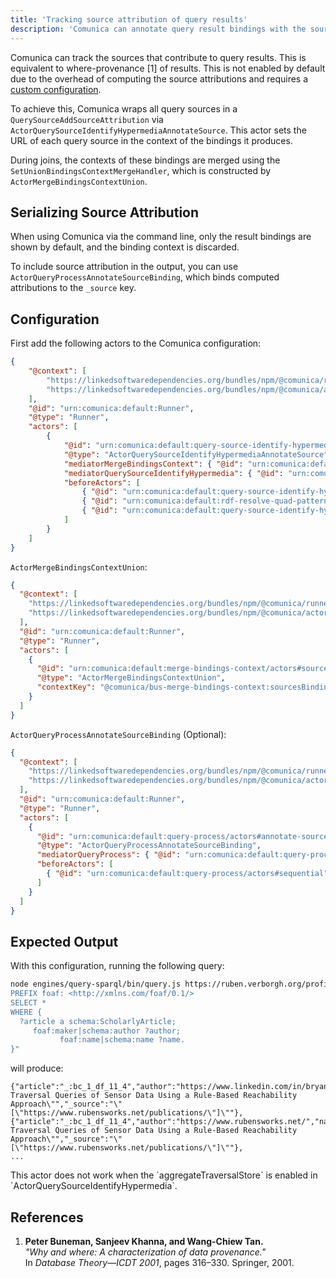```yaml
---
title: 'Tracking source attribution of query results'
description: 'Comunica can annotate query result bindings with the sources used to produced these bindings.'
---
```


Comunica can track the sources that contribute to query results. This is equivalent to where-provenance [1] of results.
This is not enabled by default due to the overhead of computing the source attributions and requires a [custom configuration](https://comunica.dev/docs/modify/getting_started/custom_config_app/).

To achieve this, Comunica wraps all query sources in a `QuerySourceAddSourceAttribution` via `ActorQuerySourceIdentifyHypermediaAnnotateSource`. This actor sets the URL of each query source in the context of the bindings it produces.

During joins, the contexts of these bindings are merged using the `SetUnionBindingsContextMergeHandler`, which is constructed by `ActorMergeBindingsContextUnion`.

## Serializing Source Attribution

When using Comunica via the command line, only the result bindings are shown by default, and the binding context is discarded.

To include source attribution in the output, you can use `ActorQueryProcessAnnotateSourceBinding`, which binds computed attributions to the `_source` key.

## Configuration

First add the following actors to the Comunica configuration:

```json
{
    "@context": [
        "https://linkedsoftwaredependencies.org/bundles/npm/@comunica/runner/^4.0.0/components/context.jsonld",
        "https://linkedsoftwaredependencies.org/bundles/npm/@comunica/actor-query-source-identify-hypermedia-annotate-source/^4.0.0/components/context.jsonld"    
    ],
    "@id": "urn:comunica:default:Runner",
    "@type": "Runner",
    "actors": [ 
        {
            "@id": "urn:comunica:default:query-source-identify-hypermedia/actors#annotate-source",
            "@type": "ActorQuerySourceIdentifyHypermediaAnnotateSource",
            "mediatorMergeBindingsContext": { "@id": "urn:comunica:default:merge-bindings-context/mediators#main" },
            "mediatorQuerySourceIdentifyHypermedia": { "@id": "urn:comunica:default:query-source-identify-hypermedia/mediators#main" },
            "beforeActors": [
                { "@id": "urn:comunica:default:query-source-identify-hypermedia/actors#none" },
                { "@id": "urn:comunica:default:rdf-resolve-quad-pattern/actors#sparql" },
                { "@id": "urn:comunica:default:query-source-identify-hypermedia/actors#qpf" }
            ]
        }
    ]
}
```

`ActorMergeBindingsContextUnion`:

```json
{
  "@context": [
    "https://linkedsoftwaredependencies.org/bundles/npm/@comunica/runner/^4.0.0/components/context.jsonld",
    "https://linkedsoftwaredependencies.org/bundles/npm/@comunica/actor-merge-bindings-context-union/^4.0.0/components/context.jsonld"
  ],
  "@id": "urn:comunica:default:Runner",
  "@type": "Runner",
  "actors": [
    {
      "@id": "urn:comunica:default:merge-bindings-context/actors#source-binding-union",
      "@type": "ActorMergeBindingsContextUnion",
      "contextKey": "@comunica/bus-merge-bindings-context:sourcesBinding"
    }
  ]
}
```

`ActorQueryProcessAnnotateSourceBinding` (Optional):

```json
{
  "@context": [
    "https://linkedsoftwaredependencies.org/bundles/npm/@comunica/runner/^4.0.0/components/context.jsonld",
    "https://linkedsoftwaredependencies.org/bundles/npm/@comunica/actor-query-process-annotate-source-binding/^4.0.0/components/context.jsonld"
  ],
  "@id": "urn:comunica:default:Runner",
  "@type": "Runner",
  "actors": [
    {
      "@id": "urn:comunica:default:query-process/actors#annotate-source-binding",
      "@type": "ActorQueryProcessAnnotateSourceBinding",
      "mediatorQueryProcess": { "@id": "urn:comunica:default:query-process/mediators#main" },
      "beforeActors": [
        { "@id": "urn:comunica:default:query-process/actors#sequential" }
      ]
    }
  ]
}
```

## Expected Output

With this configuration, running the following query:

```bash
node engines/query-sparql/bin/query.js https://ruben.verborgh.org/profile/ https://www.rubensworks.net/publications/ -q "PREFIX schema: <http://schema.org/>
PREFIX foaf: <http://xmlns.com/foaf/0.1/>
SELECT *
WHERE {
  ?article a schema:ScholarlyArticle;
     foaf:maker|schema:author ?author;
           foaf:name|schema:name ?name.
}"
```

will produce:

```text
{"article":"_:bc_1_df_11_4","author":"https://www.linkedin.com/in/bryanelliotttam/","name":"\"Optimizing Traversal Queries of Sensor Data Using a Rule-Based Reachability Approach\"","_source":"\"[\"https://www.rubensworks.net/publications/\"]\""},
{"article":"_:bc_1_df_11_4","author":"https://www.rubensworks.net/","name":"\"Optimizing Traversal Queries of Sensor Data Using a Rule-Based Reachability Approach\"","_source":"\"[\"https://www.rubensworks.net/publications/\"]\""},
...
```

<div class="note">
This actor does not work when the `aggregateTraversalStore` is enabled in `ActorQuerySourceIdentifyHypermedia`.
</div>


## References
1. **Peter Buneman, Sanjeev Khanna, and Wang-Chiew Tan.**  
   *"Why and where: A characterization of data provenance."*  
   In *Database Theory—ICDT 2001*, pages 316–330. Springer, 2001.